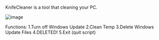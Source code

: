KnifeCleaner is a tool that cleaning your PC.

![image](https://github.com/user-attachments/assets/c73f27fb-9c9a-4b72-aa07-15c9a4221125)


Functions: 
1.Turn off Windows Update
2.Clean Temp
3.Delete Windows Update Files
4.DELETED!
5.Exit (quit script)
